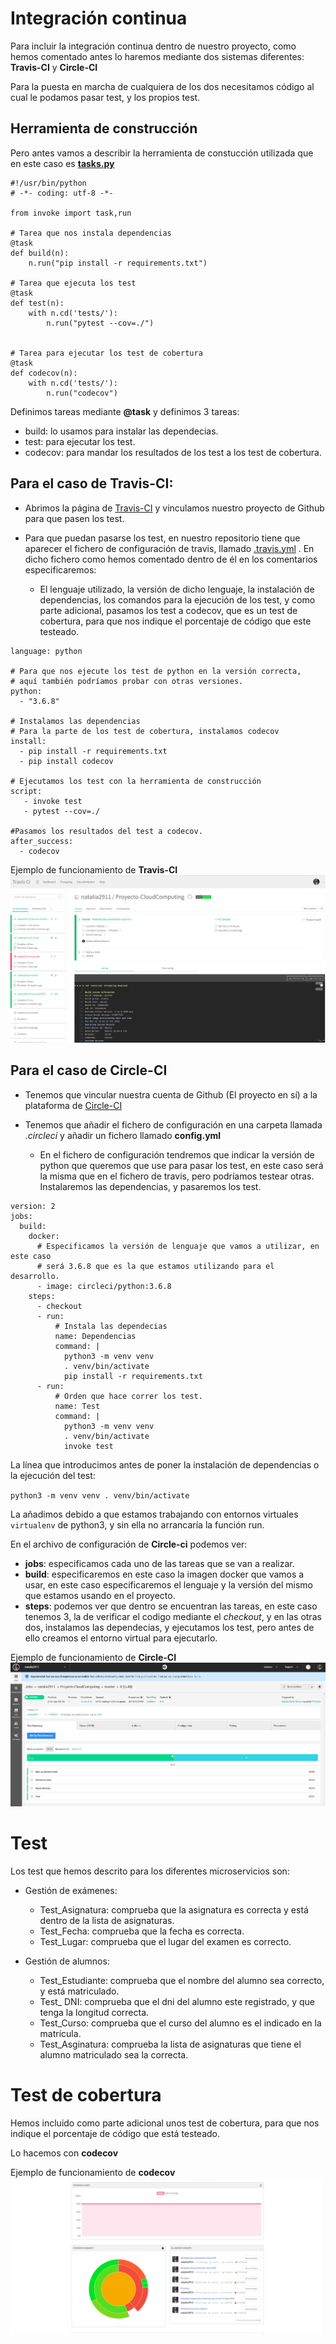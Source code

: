 # Integración continua

Para incluir la integración continua dentro de nuestro proyecto, como hemos comentado antes lo haremos mediante dos sistemas diferentes: **Travis-CI** y **Circle-CI**

Para la puesta en marcha de cualquiera de los dos necesitamos código al cual le podamos pasar test, y los propios test.

## Herramienta de construcción

Pero antes vamos a describir la herramienta de constucción utilizada que en este caso es [**tasks.py**](https://github.com/natalia2911/Proyecto-CloudComputing/blob/master/tasks.py)

```
#!/usr/bin/python
# -*- coding: utf-8 -*-

from invoke import task,run

# Tarea que nos instala dependencias
@task
def build(n):
    n.run("pip install -r requirements.txt")

# Tarea que ejecuta los test
@task
def test(n):
    with n.cd('tests/'):
        n.run("pytest --cov=./")


# Tarea para ejecutar los test de cobertura
@task
def codecov(n):
    with n.cd('tests/'):
        n.run("codecov")
``` 

Definimos tareas mediante **@task**  y definimos 3 tareas:
  - build: lo usamos para instalar las dependecias.
  - test: para ejecutar los test.
  - codecov: para mandar los resultados de los test a los test de cobertura.


## Para el caso de **Travis-CI**:

- Abrimos la página de [Travis-CI](https://travis-ci.com/) y vinculamos nuestro proyecto de Github para que pasen los test.
- Para que puedan pasarse los test, en nuestro repositorio tiene que aparecer el fichero de configuración de travis, llamado [.travis.yml](https://github.com/natalia2911/Proyecto-CloudComputing/blob/master/.travis.yml)
 . En dicho fichero como hemos comentado dentro de él en los comentarios especificaremos:

    -  El lenguaje utilizado, la versión de dicho lenguaje, la instalación de dependencias, los comandos para la ejecución de los test, y como parte adicional, pasamos los test a codecov, que es un test de cobertura, para que nos indique el porcentaje de código que este testeado.

``` # Lenguaje utilizado
language: python

# Para que nos ejecute los test de python en la versión correcta,
# aquí también podríamos probar con otras versiones.
python:
  - "3.6.8"

# Instalamos las dependencias
# Para la parte de los test de cobertura, instalamos codecov
install:
  - pip install -r requirements.txt
  - pip install codecov

# Ejecutamos los test con la herramienta de construcción
script:
   - invoke test
   - pytest --cov=./

#Pasamos los resultados del test a codecov.
after_success:
  - codecov
```

Ejemplo de funcionamiento de **Travis-CI**  ![FuncionamientoTravis](https://github.com/natalia2911/Proyecto-CloudComputing/blob/master/img/travis.png) 



## Para el caso de **Circle-CI**

- Tenemos que vincular nuestra cuenta de Github (El proyecto en sí) a la plataforma de [Circle-CI](https://circleci.com/gh/natalia2911/Proyecto-CloudComputing)
- Tenemos que añadir el fichero de configuración en una carpeta llamada *.circleci* y añadir un fichero llamado **config.yml**

    - En el fichero de configuración tendremos que indicar la versión de python que queremos que use para pasar los test, en este caso será la misma que en el fichero de travis, pero podríamos testear otras. Instalaremos las dependencias, y pasaremos los test.

```
version: 2
jobs:
  build:
    docker:
      # Especificamos la versión de lenguaje que vamos a utilizar, en este caso 
      # será 3.6.8 que es la que estamos utilizando para el desarrollo.
      - image: circleci/python:3.6.8
    steps:
      - checkout
      - run:
          # Instala las dependecias
          name: Dependencias
          command: |
            python3 -m venv venv
            . venv/bin/activate
            pip install -r requirements.txt
      - run:
          # Orden que hace correr los test.
          name: Test
          command: |
            python3 -m venv venv
            . venv/bin/activate
            invoke test
```

La línea que introducimos antes de poner la instalación de dependencias o la ejecución del test:

 `python3 -m venv venv
            . venv/bin/activate`

La añadimos debido a que estamos trabajando con entornos virtuales `virtualenv` de python3, y sin ella no arrancaría la función run.

En el archivo de configuración de **Circle-ci** podemos ver:
- **jobs**: especificamos cada uno de las tareas que se van a realizar.
- **build**: especificaremos en este caso la imagen docker que vamos a usar, en este caso especificaremos el lenguaje y la versión del mismo que estamos usando en el proyecto.
- **steps**: podemos ver que dentro se encuentran las tareas, en este caso tenemos 3, la de verificar el codigo mediante el *checkout*, y en las otras dos, instalamos las dependecias, y ejecutamos los test, pero antes de ello creamos el entorno virtual para ejecutarlo.



Ejemplo de funcionamiento de **Circle-CI**  ![FuncionamientoCircle](https://github.com/natalia2911/Proyecto-CloudComputing/blob/master/img/circleci.png)

# Test

Los test que hemos descrito para los diferentes microservicios son:

- Gestión de exámenes: 
    - Test_Asignatura: comprueba que la asignatura es correcta y está dentro de la lista de asignaturas.
    - Test_Fecha: comprueba que la fecha es correcta.
    - Test_Lugar: comprueba que el lugar del examen es correcto.

- Gestión de alumnos:
    - Test_Estudiante: comprueba que el nombre del alumno sea correcto, y está matriculado.
    - Test_ DNI: comprueba que el dni del alumno este registrado, y que tenga la longitud correcta.
    - Test_Curso: comprueba que el curso del alumno es el indicado en la matrícula.
    - Test_Asginatura: comprueba la lista de asignaturas que tiene el alumno matriculado sea la correcta.

# Test de cobertura

Hemos incluido como parte adicional unos test de cobertura, para que nos indique el porcentaje de código que está testeado.

Lo hacemos con **codecov**

Ejemplo de funcionamiento de **codecov**  ![FuncionamientoCodecov](https://github.com/natalia2911/Proyecto-CloudComputing/blob/master/img/codecov.png)